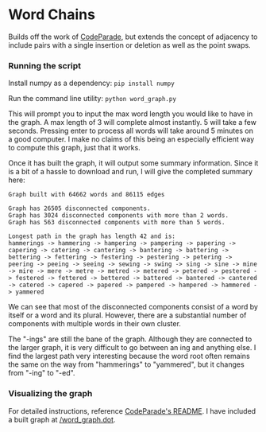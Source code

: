 # Word Chains
Builds off the work of [CodeParade](https://github.com/HackerPoet/WordChainSolver), but extends the concept of adjacency to include pairs with a single insertion or deletion as well as the point swaps.

### Running the script
Install numpy as a dependency: `pip install numpy`

Run the command line utility: `python word_graph.py`

This will prompt you to input the max word length you would like to have in the graph. A max length of 3 will complete almost instantly. 5 will take a few seconds. Pressing enter to process all words will take around 5 minutes on a good computer. I make no claims of this being an especially efficient way to compute this graph, just that it works.

Once it has built the graph, it will output some summary information. Since it is a bit of a hassle to download and run, I will give the completed summary here:
```
Graph built with 64662 words and 86115 edges

Graph has 26505 disconnected components.
Graph has 3024 disconnected components with more than 2 words.
Graph has 563 disconnected components with more than 5 words.

Longest path in the graph has length 42 and is:
hammerings -> hammering -> hampering -> pampering -> papering -> capering -> catering -> cantering -> bantering -> battering -> bettering -> fettering -> festering -> pestering -> petering -> peering -> peeing -> seeing -> sewing -> swing -> sing -> sine -> mine -> mire -> mere -> metre -> metred -> metered -> petered -> pestered -> festered -> fettered -> bettered -> battered -> bantered -> cantered -> catered -> capered -> papered -> pampered -> hampered -> hammered -> yammered
```
We can see that most of the disconnected components consist of a word by itself or a word and its plural. However, there are a substantial number of components with multiple words in their own cluster.

The "-ings" are still the bane of the graph. Although they are connected to the larger graph, it is very difficult to go between an ing and anything else. I find the largest path very interesting because the word root often remains the same on the way from "hammerings" to "yammered", but it changes from "-ing" to "-ed".

### Visualizing the graph
For detailed instructions, reference [CodeParade's README](https://github.com/HackerPoet/WordChainSolver?tab=readme-ov-file#viewing-the-graphs). I have included a built graph at [/word_graph.dot](/word_graph.dot).
